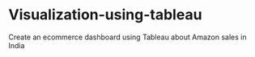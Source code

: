 # Visualization-using-tableau
Create an ecommerce dashboard using Tableau about Amazon sales in India
